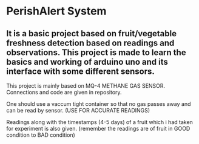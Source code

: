 # PerishAlert System

It is a basic project based on fruit/vegetable freshness detection based on readings and observations.
This project is made to learn the basics and working of arduino uno and its interface with some different sensors.
--------------------------------------------------------------------------------------------------------------------------------------------

This project is mainly based on MQ-4 METHANE GAS SENSOR.
Connections and code are given in repository.

One should use a vaccum tight container so that no gas passes away and can be read by sensor. (USE FOR ACCURATE READINGS)

Readings along with the timestamps (4-5 days) of a fruit which i had taken for experiment is also given.
          (remember the readings are of fruit in GOOD condition to BAD condition)
